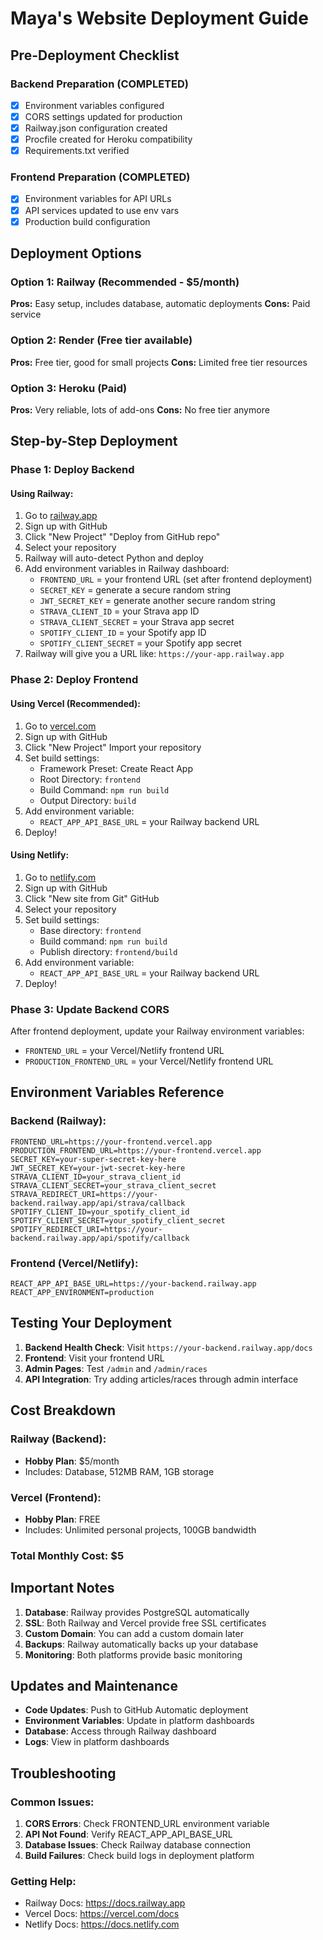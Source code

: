 #  Maya's Website Deployment Guide

##  Pre-Deployment Checklist

###  Backend Preparation (COMPLETED)
- [x] Environment variables configured
- [x] CORS settings updated for production
- [x] Railway.json configuration created
- [x] Procfile created for Heroku compatibility
- [x] Requirements.txt verified

###  Frontend Preparation (COMPLETED)
- [x] Environment variables for API URLs
- [x] API services updated to use env vars
- [x] Production build configuration

##  Deployment Options

### Option 1: Railway (Recommended - $5/month)
**Pros:** Easy setup, includes database, automatic deployments
**Cons:** Paid service

### Option 2: Render (Free tier available)
**Pros:** Free tier, good for small projects
**Cons:** Limited free tier resources

### Option 3: Heroku (Paid)
**Pros:** Very reliable, lots of add-ons
**Cons:** No free tier anymore

##  Step-by-Step Deployment

### Phase 1: Deploy Backend

#### Using Railway:
1. Go to [railway.app](https://railway.app)
2. Sign up with GitHub
3. Click "New Project"  "Deploy from GitHub repo"
4. Select your repository
5. Railway will auto-detect Python and deploy
6. Add environment variables in Railway dashboard:
   - `FRONTEND_URL` = your frontend URL (set after frontend deployment)
   - `SECRET_KEY` = generate a secure random string
   - `JWT_SECRET_KEY` = generate another secure random string
   - `STRAVA_CLIENT_ID` = your Strava app ID
   - `STRAVA_CLIENT_SECRET` = your Strava app secret
   - `SPOTIFY_CLIENT_ID` = your Spotify app ID
   - `SPOTIFY_CLIENT_SECRET` = your Spotify app secret
7. Railway will give you a URL like: `https://your-app.railway.app`

### Phase 2: Deploy Frontend

#### Using Vercel (Recommended):
1. Go to [vercel.com](https://vercel.com)
2. Sign up with GitHub
3. Click "New Project"  Import your repository
4. Set build settings:
   - Framework Preset: Create React App
   - Root Directory: `frontend`
   - Build Command: `npm run build`
   - Output Directory: `build`
5. Add environment variable:
   - `REACT_APP_API_BASE_URL` = your Railway backend URL
6. Deploy!

#### Using Netlify:
1. Go to [netlify.com](https://netlify.com)
2. Sign up with GitHub
3. Click "New site from Git"  GitHub
4. Select your repository
5. Set build settings:
   - Base directory: `frontend`
   - Build command: `npm run build`
   - Publish directory: `frontend/build`
6. Add environment variable:
   - `REACT_APP_API_BASE_URL` = your Railway backend URL
7. Deploy!

### Phase 3: Update Backend CORS
After frontend deployment, update your Railway environment variables:
- `FRONTEND_URL` = your Vercel/Netlify frontend URL
- `PRODUCTION_FRONTEND_URL` = your Vercel/Netlify frontend URL

##  Environment Variables Reference

### Backend (Railway):
```
FRONTEND_URL=https://your-frontend.vercel.app
PRODUCTION_FRONTEND_URL=https://your-frontend.vercel.app
SECRET_KEY=your-super-secret-key-here
JWT_SECRET_KEY=your-jwt-secret-key-here
STRAVA_CLIENT_ID=your_strava_client_id
STRAVA_CLIENT_SECRET=your_strava_client_secret
STRAVA_REDIRECT_URI=https://your-backend.railway.app/api/strava/callback
SPOTIFY_CLIENT_ID=your_spotify_client_id
SPOTIFY_CLIENT_SECRET=your_spotify_client_secret
SPOTIFY_REDIRECT_URI=https://your-backend.railway.app/api/spotify/callback
```

### Frontend (Vercel/Netlify):
```
REACT_APP_API_BASE_URL=https://your-backend.railway.app
REACT_APP_ENVIRONMENT=production
```

##  Testing Your Deployment

1. **Backend Health Check**: Visit `https://your-backend.railway.app/docs`
2. **Frontend**: Visit your frontend URL
3. **Admin Pages**: Test `/admin` and `/admin/races`
4. **API Integration**: Try adding articles/races through admin interface

##  Cost Breakdown

### Railway (Backend):
- **Hobby Plan**: $5/month
- Includes: Database, 512MB RAM, 1GB storage

### Vercel (Frontend):
- **Hobby Plan**: FREE
- Includes: Unlimited personal projects, 100GB bandwidth

### Total Monthly Cost: $5

##  Important Notes

1. **Database**: Railway provides PostgreSQL automatically
2. **SSL**: Both Railway and Vercel provide free SSL certificates
3. **Custom Domain**: You can add a custom domain later
4. **Backups**: Railway automatically backs up your database
5. **Monitoring**: Both platforms provide basic monitoring

##  Updates and Maintenance

- **Code Updates**: Push to GitHub  Automatic deployment
- **Environment Variables**: Update in platform dashboards
- **Database**: Access through Railway dashboard
- **Logs**: View in platform dashboards

##  Troubleshooting

### Common Issues:
1. **CORS Errors**: Check FRONTEND_URL environment variable
2. **API Not Found**: Verify REACT_APP_API_BASE_URL
3. **Database Issues**: Check Railway database connection
4. **Build Failures**: Check build logs in deployment platform

### Getting Help:
- Railway Docs: https://docs.railway.app
- Vercel Docs: https://vercel.com/docs
- Netlify Docs: https://docs.netlify.com
